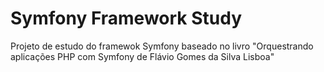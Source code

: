 # Symfony Framework Study
 
Projeto de estudo do framewok Symfony baseado no livro "Orquestrando aplicações PHP com Symfony de Flávio Gomes da Silva Lisboa"
